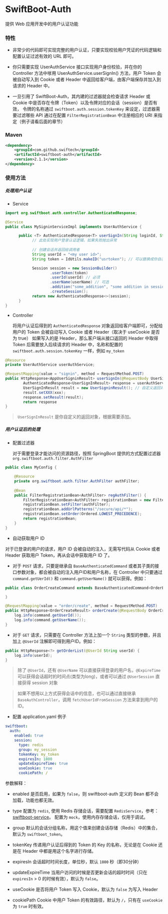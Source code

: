 # SwiftBoot-Auth

提供 Web 应用开发中的用户认证功能

### 特性
* 非常少的代码即可实现完整的用户认证，只要实现校验用户凭证的代码逻辑和配置认证过滤有效的 URL 即可。

* 你只需要实现 UserAuthService 接口实现用户身份校验，并在你的 Controller 方法中嗲用 UserAuthService.userSignIn() 方法，用户 Token 会被自动写入到 Cookie 
或者 Header 中返回给客户端，由客户端保存并加入到请求的 Header 中。

* 一旦引用了 SwiftBoot-Auth，其内建的过滤器就会检查请求 Header 或 Cookie 中是否存在令牌（Token）以及令牌对应的会话（session）是否有效，
  令牌的名称通过 `swiftboot.auth.session.tokenKey` 来设定，过滤器需要过滤哪些 API 通过在配置 `FilterRegistrationBean` 中注册相应的 URI 来指定（例子请看后面的章节）


### Maven

```xml
<dependency>
    <groupId>com.github.swiftech</groupId>
    <artifactId>swiftboot-auth</artifactId>
    <version>2.1.1</version>
</dependency>

```
	
### 使用方法

##### 处理用户认证

* Service

```java
import org.swiftboot.auth.controller.AuthenticatedResponse;

@Service
public class MySigninServiceImpl implements UserAuthService {

      public <T> AuthenticatedResponse<T> userSignIn(String loginId, String loginPwd) {
            // 此处实现用户登录认证逻辑，如果失败抛出异常
          
            // 创建会话并返回给调用者
            String userId = "<my user id>";
            String token = IdUtils.makeID("usrtoken"); // 可以替换成你自己的 token 实现，例如 UUID

            Session session = new SessionBuilder()
                    .userToken(token)
                    .userId(userId) // 必须 
                    .userName(userName) // 可选
                    .addition("some_addition", "some addition in session") // 可以存放额外的会话信息
                    .createSession();
            return new AuthenticatedResponse<>(session);
      }
}
```


* Controller 

  将用户认证后得到的 `AuthenticatedResponse` 对象返回给客户端即可，分配给用户的 Token 会被自动写入 Cookie 或者 Header（取决于 useCookie 是否为 true）
  如果写入的是 Header，那么客户端从接口返回的 Header 中取得 Token 后需要放入后续请求的 Header 中，名称和配置的 `swiftboot.auth.session.tokenKey` 一样，例如 `my_token`

```java
@Resource
private UserAuthService userAuthService;

@RequestMapping(value = "signin", method = RequestMethod.POST)
public HttpResponse<AppUserSigninResult> userSignIn(@RequestBody UserSignInCommand cmd){
        AuthenticatedResponse<UserSignInResult> response = userAuthService.userSignIn(cmd.getLoginName(),cmd.getLoginPwd());
        UserSignInResult result = new UserSigninResult(); // 自定义返回对象
        result.setXXX(xxx);
        response.setResult(result);
        return response
}
```

> `UserSignInResult` 是你自定义的返回对象，根据需要添加。


##### 用户认证后的处理

* 配置过滤器
    
    对于需要登录才能访问的资源路径，按照 SpringBoot 提供的方式配置过滤器 `org.swiftboot.auth.filter.AuthFilter`

```java
public class MyConfig {

    @Resource
    private org.swiftboot.auth.filter.AuthFilter authFilter;
    
    @Bean
    public FilterRegistrationBean<AuthFilter> regAuthFilter() {
        FilterRegistrationBean<AuthFilter> registrationBean = new FilterRegistrationBean<>();
        registrationBean.setFilter(authFilter);
        registrationBean.addUrlPatterns("/secure/api/*");
        registrationBean.setOrder(Ordered.LOWEST_PRECEDENCE);
        return registrationBean;
    }
}
```

* 自动获取用户 ID

对于已登录的用户的请求，用户 ID 会被自动的注入，无需写代码从 Cookie 或者 Header 获取用户 Token，再从会话中获取用户 ID 了。

  * 对于 `POST` 请求，只要是继承自 `BaseAuthenticatedCommand` 或者其子类的接口参数对象，都会被自动的注入用户ID和用户名称，在 Controller 中只要通过 `command.getUerId()` 和 `command.getUserName()` 就可以获得。例如：

```java
public class OrderCreateCommand extends BaseAuthenticatedCommand<OrderEntity> {

}
```

```java
@RequestMapping(value = "order/create", method = RequestMethod.POST)
public HttpResponse<OrderCreateResult> orderCreate(@RequestBody OrderCreateCommand command) {
    log.info(command.getUserId());
    log.info(command.getUserName());
}
```
  * 对于 `GET` 请求，只需要在 Controller 方法上加一个 `String` 类型的参数，并且加上 `@UserId` 注解即可得到用户ID。例如：

```java
public HttpResponse<?> getOrderList(@UserId String userId) {
    log.info(userId);
}
```

> 除了 `@UserId`，还有 `@UserName` 可以直接获得登录的用户名，`@ExpireTime`可以获得会话超时的时间点(类型为long)，或者可以通过 `@UserSession` 直接获得 session 对象

> 如果不想用以上方式获得会话中的信息，也可以通过直接继承 `BaseAuthController`，调用 `fetchUserIdFromSession` 方法来拿到用户的ID。


* 配置 application.yaml 例子

```yaml
swiftboot:
  auth:
    enabled: true
    session:
      type: redis
      group: my_session
      tokenKey: my_token
      expiresIn: 1800
      updateExpireTime: true
      useCookie: true
      cookiePath: /
```

  参数解释：

  * enabled
      是否启用，如果为 `false`，则 swiftboot-auth 定义的 Bean 都不会加载，功能也都无效。

  * type
      配置为 `redis`, 使用 Redis 存储会话，需要配置 `RedisService`，参考：[swiftboot-service](../swiftboot-service/README.md)。
      配置为 `mock`，使用内存存储会话，仅用于调试。

  * group
      默认的会话分组名称，用这个值来创建会话存储（Redis）中的集合，默认为 `swiftboot_token`。

  * tokenKey
      传递用户认证后得到的 Token 的 Key 的名称，无论是在 Cookie 还是在 Header 中都是用这个名字进行存储。 

  * expiresIn
      会话超时时间长度，单位秒，默认 `1800` 秒（即30分钟）

  * updateExpireTime
      当用户访问的时候是否更新会话的超时时间（只在 `expiresIn` > 0 的时候有效），默认为 `false`。

  * useCookie
      是否将用户 Token 写入 Cookie，默认为 `false` 为写入 Header
  
  * cookiePath
      Cookie 中用户 Token 的有效路径，默认为 `/`，只有在 `useCookie` 为 `true` 时有效。